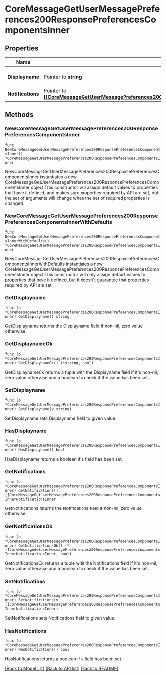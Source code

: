 # CoreMessageGetUserMessagePreferences200ResponsePreferencesComponentsInner

## Properties

Name | Type | Description | Notes
------------ | ------------- | ------------- | -------------
**Displayname** | Pointer to **string** | Display name | [optional] [default to "null"]
**Notifications** | Pointer to [**[]CoreMessageGetUserMessagePreferences200ResponsePreferencesComponentsInnerNotificationsInner**](CoreMessageGetUserMessagePreferences200ResponsePreferencesComponentsInnerNotificationsInner.md) |  | [optional] 

## Methods

### NewCoreMessageGetUserMessagePreferences200ResponsePreferencesComponentsInner

`func NewCoreMessageGetUserMessagePreferences200ResponsePreferencesComponentsInner() *CoreMessageGetUserMessagePreferences200ResponsePreferencesComponentsInner`

NewCoreMessageGetUserMessagePreferences200ResponsePreferencesComponentsInner instantiates a new CoreMessageGetUserMessagePreferences200ResponsePreferencesComponentsInner object
This constructor will assign default values to properties that have it defined,
and makes sure properties required by API are set, but the set of arguments
will change when the set of required properties is changed

### NewCoreMessageGetUserMessagePreferences200ResponsePreferencesComponentsInnerWithDefaults

`func NewCoreMessageGetUserMessagePreferences200ResponsePreferencesComponentsInnerWithDefaults() *CoreMessageGetUserMessagePreferences200ResponsePreferencesComponentsInner`

NewCoreMessageGetUserMessagePreferences200ResponsePreferencesComponentsInnerWithDefaults instantiates a new CoreMessageGetUserMessagePreferences200ResponsePreferencesComponentsInner object
This constructor will only assign default values to properties that have it defined,
but it doesn't guarantee that properties required by API are set

### GetDisplayname

`func (o *CoreMessageGetUserMessagePreferences200ResponsePreferencesComponentsInner) GetDisplayname() string`

GetDisplayname returns the Displayname field if non-nil, zero value otherwise.

### GetDisplaynameOk

`func (o *CoreMessageGetUserMessagePreferences200ResponsePreferencesComponentsInner) GetDisplaynameOk() (*string, bool)`

GetDisplaynameOk returns a tuple with the Displayname field if it's non-nil, zero value otherwise
and a boolean to check if the value has been set.

### SetDisplayname

`func (o *CoreMessageGetUserMessagePreferences200ResponsePreferencesComponentsInner) SetDisplayname(v string)`

SetDisplayname sets Displayname field to given value.

### HasDisplayname

`func (o *CoreMessageGetUserMessagePreferences200ResponsePreferencesComponentsInner) HasDisplayname() bool`

HasDisplayname returns a boolean if a field has been set.

### GetNotifications

`func (o *CoreMessageGetUserMessagePreferences200ResponsePreferencesComponentsInner) GetNotifications() []CoreMessageGetUserMessagePreferences200ResponsePreferencesComponentsInnerNotificationsInner`

GetNotifications returns the Notifications field if non-nil, zero value otherwise.

### GetNotificationsOk

`func (o *CoreMessageGetUserMessagePreferences200ResponsePreferencesComponentsInner) GetNotificationsOk() (*[]CoreMessageGetUserMessagePreferences200ResponsePreferencesComponentsInnerNotificationsInner, bool)`

GetNotificationsOk returns a tuple with the Notifications field if it's non-nil, zero value otherwise
and a boolean to check if the value has been set.

### SetNotifications

`func (o *CoreMessageGetUserMessagePreferences200ResponsePreferencesComponentsInner) SetNotifications(v []CoreMessageGetUserMessagePreferences200ResponsePreferencesComponentsInnerNotificationsInner)`

SetNotifications sets Notifications field to given value.

### HasNotifications

`func (o *CoreMessageGetUserMessagePreferences200ResponsePreferencesComponentsInner) HasNotifications() bool`

HasNotifications returns a boolean if a field has been set.


[[Back to Model list]](../README.md#documentation-for-models) [[Back to API list]](../README.md#documentation-for-api-endpoints) [[Back to README]](../README.md)



